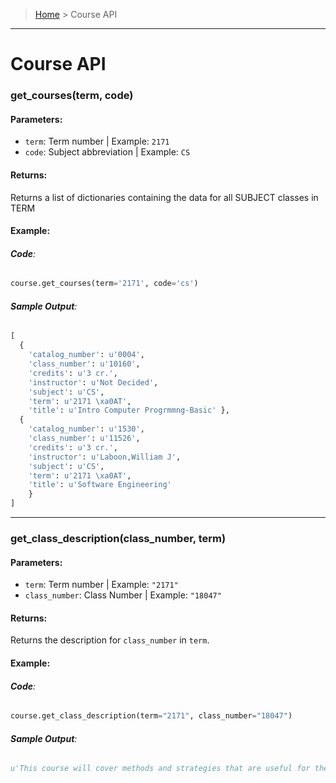 > [Home](README.md) > Course API
---

# Course API

### **get_courses(term, code)**

#### **Parameters**:
  - `term`: Term number | Example: `2171`
  - `code`: Subject abbreviation | Example: `CS`

#### **Returns**:
Returns a list of dictionaries containing the data for all SUBJECT classes in TERM

#### **Example**:

###### **Code**:
```python
course.get_courses(term='2171', code='cs')
```

###### **Sample Output**:
```python
[
  {
    'catalog_number': u'0004',
    'class_number': u'10160',
    'credits': u'3 cr.',
    'instructor': u'Not Decided',
    'subject': u'CS',
    'term': u'2171 \xa0AT',
    'title': u'Intro Computer Progrmmng-Basic' },
  {
    'catalog_number': u'1530',
    'class_number': u'11526',
    'credits': u'3 cr.',
    'instructor': u'Laboon,William J',
    'subject': u'CS',
    'term': u'2171 \xa0AT',
    'title': u'Software Engineering'
    }
]

```

---

### **get_class_description(class_number, term)**

#### **Parameters**:
  - `term`: Term number | Example: `"2171"`
  - `class_number`: Class Number | Example: `"18047"`

#### **Returns**:
Returns the description for `class_number` in `term`.

#### **Example**:

###### **Code**:
```python
course.get_class_description(term="2171", class_number="18047")
```

###### **Sample Output**:
```python
u'This course will cover methods and strategies that are useful for the design of nonnumeric algorithms. Students are expected to design their own algorithms.'
```
